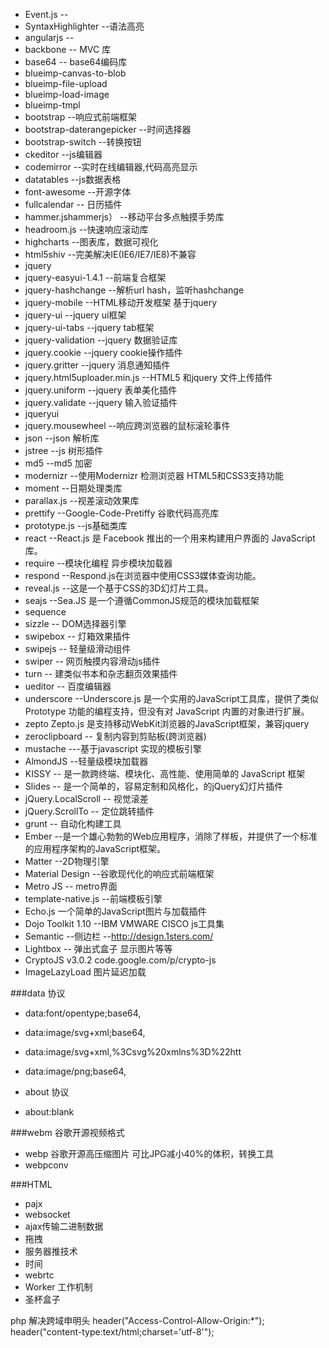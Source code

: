 *  Event.js   --
*  SyntaxHighlighter --语法高亮 
*  angularjs         --
*  backbone          -- MVC 库
*  base64            -- base64编码库
*  blueimp-canvas-to-blob  
*  blueimp-file-upload 
*  blueimp-load-image 
*  blueimp-tmpl 
*  bootstrap        		  --响应式前端框架
*  bootstrap-daterangepicker  --时间选择器
*  bootstrap-switch 		  --转换按钮
*  ckeditor         		  --js编辑器
*  codemirror        	--实时在线编辑器,代码高亮显示
*  datatables  		 	--js数据表格
*  font-awesome      	--开源字体
*  fullcalendar      	-- 日历插件
*  hammer.jshammerjs）  --移动平台多点触摸手势库
*  headroom.js 		   --快速响应滚动库
*  highcharts          --图表库，数据可视化
*  html5shiv           --完美解决IE(IE6/IE7/IE8)不兼容 
*  jquery           
*  jquery-easyui-1.4.1 --前端复合框架
*  jquery-hashchange   --解析url hash，监听hashchange
*  jquery-mobile       --HTML移动开发框架 基于jquery
*  jquery-ui 		   --jquery ui框架
*  jquery-ui-tabs 	   --jquery tab框架
*  jquery-validation   --jquery 数据验证库
*  jquery.cookie 	   --jquery cookie操作插件
*  jquery.gritter 	   --jquery 消息通知插件
*  jquery.html5uploader.min.js  --HTML5 和jquery 文件上传插件
*  jquery.uniform     --jquery 表单美化插件
*  jquery.validate    --jquery 输入验证插件
*  jqueryui   
*  jquery.mousewheel  --响应跨浏览器的鼠标滚轮事件         
*  json 		      --json 解析库
*  jstree             --js 树形插件
*  md5                --md5 加密
*  modernizr          --使用Modernizr 检测浏览器 HTML5和CSS3支持功能
*  moment 			  --日期处理类库
*  parallax.js 		  --视差滚动效果库
*  prettify           --Google-Code-Pretiffy 谷歌代码高亮库
*  prototype.js       --js基础类库 
*  react 			  --React.js 是 Facebook 推出的一个用来构建用户界面的 JavaScript 库。
*  require            --模块化编程 异步模块加载器 
*  respond 			  --Respond.js在浏览器中使用CSS3媒体查询功能。
*  reveal.js 		  --这是一个基于CSS的3D幻灯片工具。
*  seajs 			  --Sea.JS 是一个遵循CommonJS规范的模块加载框架
*  sequence 
*  sizzle    		 -- DOM选择器引擎
*  swipebox  		 -- 灯箱效果插件
*  swipejs 			 -- 轻量级滑动组件
*  swiper 			 -- 网页触摸内容滑动js插件
*  turn  			 -- 建类似书本和杂志翻页效果插件
*  ueditor 			 -- 百度编辑器
*  underscore        --Underscore.js 是一个实用的JavaScript工具库，提供了类似 Prototype 功能的编程支持，但没有对 JavaScript 内置的对象进行扩展。
*  zepto 			 Zepto.js 是支持移动WebKit浏览器的JavaScript框架，兼容jquery
*  zeroclipboard     -- 复制内容到剪贴板(跨浏览器)
*  mustache      	   ---基于javascript 实现的模板引擎
*  AlmondJS 		   --轻量级模块加载器 
*  KISSY 			    -- 是一款跨终端、模块化、高性能、使用简单的 JavaScript 框架
*  Slides 			   -- 是一个简单的，容易定制和风格化，的jQuery幻灯片插件
*  jQuery.LocalScroll  -- 视觉滚差
*  jQuery.ScrollTo     -- 定位跳转插件
*  grunt     		   -- 自动化构建工具
*  Ember			   --是一个雄心勃勃的Web应用程序，消除了样板，并提供了一个标准的应用程序架构的JavaScript框架。
*  Matter  			   --2D物理引擎
*  Material Design     --谷歌现代化的响应式前端框架
*  Metro JS            -- metro界面
*  template-native.js  --前端模板引擎
*  Echo.js 一个简单的JavaScript图片与加载插件
*  Dojo Toolkit 1.10   --IBM VMWARE CISCO  js工具集
*  Semantic  --侧边栏  --http://design.1sters.com/
*  Lightbox   -- 弹出式盒子 显示图片等等
*  CryptoJS v3.0.2  code.google.com/p/crypto-js
*  ImageLazyLoad  图片延迟加载

###data 协议

* data:font/opentype;base64,
* data:image/svg+xml;base64,
* data:image/svg+xml,%3Csvg%20xmlns%3D%22htt
* data:image/png;base64,

* about 协议
* about:blank

###webm 谷歌开源视频格式
* webp 谷歌开源高压缩图片 可比JPG减小40%的体积，转换工具 
* webpconv

###HTML
* pajx
* websocket
* ajax传输二进制数据 
* 拖拽 
* 服务器推技术
* 时间
* webrtc
* Worker 工作机制
* 圣杯盒子


php 解决跨域申明头
header("Access-Control-Allow-Origin:*");
header("content-type:text/html;charset='utf-8'");
